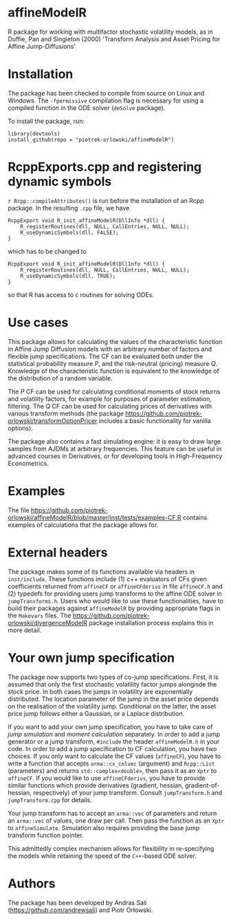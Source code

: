 # affineModelR

R package for working with multifactor stochastic volatility models, as in Duffie, Pan and Singleton (2000) 'Transform Analysis and Asset Pricing for Affine Jump-Diffusions'

# Installation

The package has been checked to compile from source on Linux and Windows. The `-fpermissive` compilation flag is necessary for using a compiled function in the ODE solver (`deSolve` package).

To install the package, run:
```
library(devtools)
install_github(repo = "piotrek-orlowski/affineModelR")
```

# RcppExports.cpp and registering dynamic symbols

`r Rcpp::compileAttributes()` is run before the installation of an Rcpp package. In the resulting `.cpp` file, we have

```
RcppExport void R_init_affineModelR(DllInfo *dll) {
    R_registerRoutines(dll, NULL, CallEntries, NULL, NULL);
    R_useDynamicSymbols(dll, FALSE);
}
```

which has to be changed to 

```
RcppExport void R_init_affineModelR(DllInfo *dll) {
    R_registerRoutines(dll, NULL, CallEntries, NULL, NULL);
    R_useDynamicSymbols(dll, TRUE);
}
```

so that R has access to `C` routines for solving ODEs.

# Use cases

This package allows for calculating the values of the characteristic function in Affine Jump Diffusion models with an arbitrary number of factors and flexible jump specifications. The CF can be evaluated both under the statistical probability measure *P*, and the risk-neutral (pricing) measure *Q*. Knowledge of the characteristic function is equivalent to the knowledge of the distribution of a random variable.

The *P* CF can be used for calculating conditional moments of stock returns and volatility factors, for example for purposes of parameter estimation, filtering. The *Q* CF can be used for calculating prices of derivatives with various transform methods (the package https://github.com/piotrek-orlowski/transformOptionPricer includes a basic functionality for vanilla options).

The package also contains a fast simulating engine: it is easy to draw large samples from AJDMs at arbitrary frequencies. This feature can be useful in advanced courses in Derivatives, or for developing tools in High-Frequency Econometrics.

# Examples

The file https://github.com/piotrek-orlowski/affineModelR/blob/master/inst/tests/examples-CF.R contains examples of calculations that the package allows for.

# External headers

The package makes some of its functions available via headers in `inst/include`. These functions include (1) c++ evaluators of CFs given coefficients returned from `affineCF` or `affineCFderivs` in file `affineCF.h` and (2) typedefs for providing users jump transforms to the affine ODE solver in `jumpTransforms.h`. Users who would like to use these functionalities, have to build their packages against `affineModelR` by providing appropriate flags in the `Makevars` files. The https://github.com/piotrek-orlowski/divergenceModelR package installation process explains this in more detail.

# Your own jump specification

The package now supports two types of co-jump specifications. First, it is assumed that only the first stochastic volatility factor jumps alongisde the stock price. In both cases the jumps in volatility are exponentially distributed. The location parameter of the jump in the asset price depends on the realisation of the volatility jump. Conditional on the latter, the asset price jump follows either a Gaussian, or a Laplace distribution.

If you want to add your own jump specification, you have to take care of *jump simulation* and *moment calculation* separately. In order to add a jump generator or a jump transform, `#include` the header `affineModelR.h` in your code. In order to add a jump specification to CF calculation, you have two choices. If you only want to calculate the CF values (`affineCF`), you have to write a function that accepts `arma::cx_colvec` (argument) and `Rcpp::List` (parameters) and returns `std::complex<double>`, then pass it as an `Xptr` to `affineCF`. If you would like to use `affineCFderivs`, you have to provide similar functions which provide derivatives (gradient, hessian, gradient-of-hessian, respectively) of your jump transform. Consult `jumpTransform.h` and `jumpTransform.cpp` for details. 

Your jump transform has to accept an `arma::vec` of parameters and return an `arma::vec` of values, one draw per call. Then pass the function as an `Xptr` to `affineSimulate`. Simulation also requires providing the base jump transform function pointer.

This admittedly complex mechanism allows for flexibility in re-specifying the models while retaining the speed of the `C++`-based ODE solver.

# Authors

The package has been developed by Andras Sali (https://github.com/andrewsali) and Piotr Orłowski.
